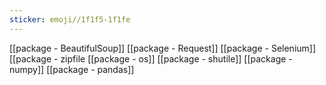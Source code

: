 ```yaml
---
sticker: emoji//1f1f5-1f1fe
---
```

[[package - BeautifulSoup]]
[[package - Request]]
[[package - Selenium]]
[[package - zipfile
[[package - os]]
[[package - shutile]]
[[package - numpy]]
[[package - pandas]]
